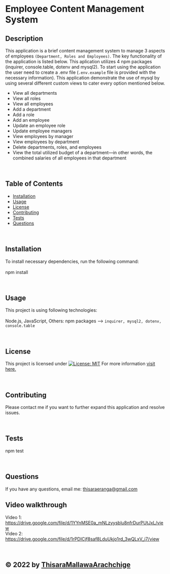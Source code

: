 # Employee Content Management System
  ## Description
  This application is a brief content management system to manage 3 aspects of employees ```(Department, Roles and Employees)```. The key functionality of the application is listed below. This aplication utilizes 4 npm packages (inquirer, console.table, dotenv and mysql2). To start using the application the user need to create a .env file (```.env.example``` file is provided with the necessary information). This application demonstrate the use of mysql by using several different custom views to cater every option mentioned below.

  * View all departments
  * View all roles
  * View all employees
  * Add a department
  * Add a role
  * Add an employee
  * Update an employee role
  * Update employee managers
  * View employees by manager
  * View employees by department
  * Delete departments, roles, and employees
  * View the total utilized budget of a department—in other words, the combined salaries of all employees in that department


  <br>

  ## Table of Contents
  - [Installation](#installation)
  - [Usage](#usage)  
  - [License](#license)
  - [Contributing](#contributing)
  - [Tests](#tests)
  - [Questions](#questions)

  <br>

  ## Installation
  To install necessary dependencies, run the following command: <br><br>
  npm install

  <br>

  ## Usage
  This project is using following technologies: <br><br>
  Node.js,  JavaScript,  Others: npm packages --> ```inquirer, mysql2, dotenv, console.table```

  <br>

  ## License
  
  This project is licensed under [![License: MIT](https://img.shields.io/badge/License-MIT-yellow.svg)](https://opensource.org/licenses/MIT)
  For more information [visit here.](https://opensource.org/licenses)
  
  
  <br>

  ## Contributing
  Please contact me if you want to further expand this application and resolve issues.  

  <br>

  ## Tests <br>
  npm test

  <br>

  ## Questions
  If you have any questions, email me: thisaraeranga@gmail.com

  ## Video walkthrough

  Video 1: https://drive.google.com/file/d/1YYnMSE0a_mNLzyysblu8nfrDurPUtJxL/view <br>
  Video 2: https://drive.google.com/file/d/1rPDICjf8saf8LduUkjo1rd_3wQLxV_i7/view

  <br>

  ## &copy; 2022 by [ThisaraMallawaArachchige](https://github.com/ThisaraMallawaArachchige)
